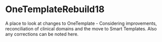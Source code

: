 # OneTemplateRebuild18
A place to look at changes to OneTemplate - Considering improvements, reconciliation of clinical domains and the move to Smart Templates.  Also any corrections can be noted here.
